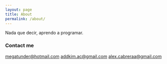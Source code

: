 ```yaml
---
layout: page
title: About
permalink: /about/
---
```


Nada que decir, aprendo a programar.

### Contact me

[megatunder@hotmail.com](mailto:email@domain.com)
[addkim.ac@gmail.com](mailto:email@domain.com)
[alex.cabreraa@gmail.com](mailto:email@domain.com)
